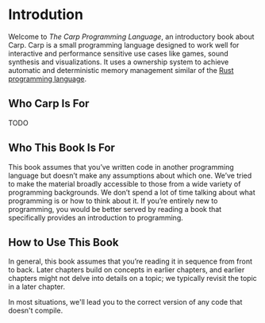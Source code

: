 # Introdution

Welcome to _The Carp Programming Language_, an introductory book about Carp.
Carp is a small programming language designed to work well for interactive and
performance sensitive use cases like games, sound synthesis and visualizations.
It uses a ownership system to achieve automatic and deterministic memory
management similar of the [Rust programming language](https://www.rust-lang.org/).

## Who Carp Is For

TODO

## Who This Book Is For

This book assumes that you’ve written code in another programming language but
doesn’t make any assumptions about which one. We’ve tried to make the material
broadly accessible to those from a wide variety of programming backgrounds. We
don’t spend a lot of time talking about what programming is or how to think
about it. If you’re entirely new to programming, you would be better served by
reading a book that specifically provides an introduction to programming.

## How to Use This Book

In general, this book assumes that you’re reading it in sequence from front to
back. Later chapters build on concepts in earlier chapters, and earlier chapters
might not delve into details on a topic; we typically revisit the topic in a
later chapter.

In most situations, we'll lead you to the correct version of any code that
doesn't compile.
